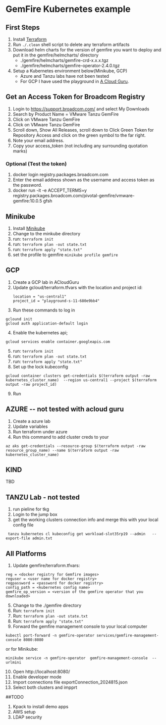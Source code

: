 # GemFire Kubernetes example

## First Steps
1. Install [Terraform](https://registry.terraform.io/)
2. Run ```./.clean``` shell script to delete any terraform artifacts 
3. Download helm charts for the version of gemfire you want to deploy and put it in the gemfire/helmcharts/ directory
    - ./gemfire/helmcharts/gemfire-crd-x.x.x.tgz
    - ./gemfire/helmcharts/gemfire-operator-2.4.0.tgz
4. Setup a Kubernetes environment below(Minikube, GCP) 
   - Azure and Tanzu labs have not been tested 
   - For GCP I have used the playground in [A Cloud Guru](https://learn.acloud.guru/cloud-playground/cloud-sandboxes).
 
## Get an Access Token for Broadcom Registry
1. Login to https://support.broadcom.com/ and select My Downloads
2. Search by Product Name = VMware Tanzu GemFire
3. Click on VMware Tanzu GemFire
4. Click on VMware Tanzu GemFire
5. Scroll down, Show All Releases, scroll down to Click Green Token for Repository Access and click on the green symbol to the far right.
6. Note your email address.  
7. Copy your access_token (not including any surrounding quotation marks)
### Optional (Test the token)
1. docker login registry.packages.broadcom.com
2. Enter the email address shown as the username and access token as the password.
3.  docker run -it -e ACCEPT_TERMS=y registry.packages.broadcom.com/pivotal-gemfire/vmware-gemfire:10.0.5 gfsh

## Minikube
1. Install [Minikube](https://minikube.sigs.k8s.io/docs/)
2. Change to the minkube directory
3.  run: ```terraform init``` 
4.  run: ```terraform plan -out state.txt``` 
5.  run: ```terraform apply "state.txt" ``` 
6.  set the profile to gemfire ```minikube profile gemfire```

## GCP
1. Create a GCP lab in ACloudGuru
2. Update gcloud/terraform.tfvars with the location and project id: 
   ```
   location = "us-central1"
   project_id = "playground-s-11-680e9bb4" 
    ```
3. Run these commands to log in 
```
gclound init
gcloud auth application-default login   

```
4. Enable the kubernetes api;
```
gcloud services enable container.googleapis.com
```
5.  run: ```terraform init``` 
6.  run: ```terraform plan -out state.txt``` 
7.  run: ```terraform apply "state.txt" ``` 
8.  Set up the lock kubeconfig
```
gcloud container clusters get-credentials $(terraform output -raw kubernetes_cluster_name)  --region us-central1 --project $(terraform output -raw project_id)
```
9. Run 

## AZURE -- not tested with acloud guru
1. Create a azure lab 
2. Update variables
3. Run terraform under azure
4. Run this command to add cluster creds to your   
```
az aks get-credentials --resource-group $(terraform output -raw resource_group_name) --name $(terraform output -raw kubernetes_cluster_name)    
```



## KIND
TBD

## TANZU Lab - not tested
1. run pieline for tkg
2. Login to the jump box
3. get the working clusters connection info and merge this with your local config file
```
 tanzu kubernetes cl kubeconfig get workload-slot35rp19 --admin   --export-file admin.txt
```

## All Platforms
1. Update gemfire/terraform.tfvars:
```
reg = <docker registry for Gemfire images>
reguser = <user name for docker registry>
regpassword = <password for docker registry>
config_path = <kubernetes config name>
gemfire_op_version = <version of the gemfire operator that you downloaded>
```
5.  Change to the ./gemfire directory
6.  Run: ```terraform init``` 
7.  Run: ```terraform plan -out state.txt``` 
8.  Run: ```terraform apply "state.txt" ``` 
9.  Forward the gemfire management console to your local computer
```
kubectl port-forward -n gemfire-operator services/gemfire-management-console 8080:8080 
```
or for Minikube:
```
minikube service -n gemfire-operator  gemfire-management-console  --urlmini
```
10. Open http://localhost:8080/
11. Enable developer mode
12. Import connections file exportConnection_2024815.json
13. Select both clusters and impprt 

##TODO
1. Kpack to install demo apps
2. AWS setup
3. LDAP security

